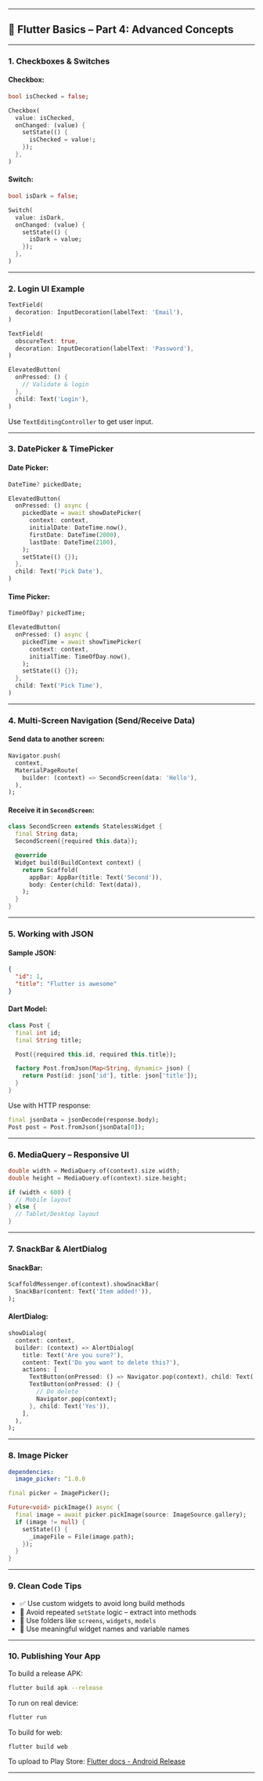 
---

## 📘 Flutter Basics – Part 4: Advanced Concepts

---

### 1. **Checkboxes & Switches**

#### Checkbox:

```dart
bool isChecked = false;

Checkbox(
  value: isChecked,
  onChanged: (value) {
    setState(() {
      isChecked = value!;
    });
  },
)
```

#### Switch:

```dart
bool isDark = false;

Switch(
  value: isDark,
  onChanged: (value) {
    setState(() {
      isDark = value;
    });
  },
)
```

---

### 2. **Login UI Example**

```dart
TextField(
  decoration: InputDecoration(labelText: 'Email'),
)

TextField(
  obscureText: true,
  decoration: InputDecoration(labelText: 'Password'),
)

ElevatedButton(
  onPressed: () {
    // Validate & login
  },
  child: Text('Login'),
)
```

Use `TextEditingController` to get user input.

---

### 3. **DatePicker & TimePicker**

#### Date Picker:

```dart
DateTime? pickedDate;

ElevatedButton(
  onPressed: () async {
    pickedDate = await showDatePicker(
      context: context,
      initialDate: DateTime.now(),
      firstDate: DateTime(2000),
      lastDate: DateTime(2100),
    );
    setState(() {});
  },
  child: Text('Pick Date'),
)
```

#### Time Picker:

```dart
TimeOfDay? pickedTime;

ElevatedButton(
  onPressed: () async {
    pickedTime = await showTimePicker(
      context: context,
      initialTime: TimeOfDay.now(),
    );
    setState(() {});
  },
  child: Text('Pick Time'),
)
```

---

### 4. **Multi-Screen Navigation (Send/Receive Data)**

#### Send data to another screen:

```dart
Navigator.push(
  context,
  MaterialPageRoute(
    builder: (context) => SecondScreen(data: 'Hello'),
  ),
);
```

#### Receive it in `SecondScreen`:

```dart
class SecondScreen extends StatelessWidget {
  final String data;
  SecondScreen({required this.data});

  @override
  Widget build(BuildContext context) {
    return Scaffold(
      appBar: AppBar(title: Text('Second')),
      body: Center(child: Text(data)),
    );
  }
}
```

---

### 5. **Working with JSON**

#### Sample JSON:
```json
{
  "id": 1,
  "title": "Flutter is awesome"
}
```

#### Dart Model:
```dart
class Post {
  final int id;
  final String title;

  Post({required this.id, required this.title});

  factory Post.fromJson(Map<String, dynamic> json) {
    return Post(id: json['id'], title: json['title']);
  }
}
```

Use with HTTP response:

```dart
final jsonData = jsonDecode(response.body);
Post post = Post.fromJson(jsonData[0]);
```

---

### 6. **MediaQuery – Responsive UI**

```dart
double width = MediaQuery.of(context).size.width;
double height = MediaQuery.of(context).size.height;

if (width < 600) {
  // Mobile layout
} else {
  // Tablet/Desktop layout
}
```

---

### 7. **SnackBar & AlertDialog**

#### SnackBar:
```dart
ScaffoldMessenger.of(context).showSnackBar(
  SnackBar(content: Text('Item added!')),
);
```

#### AlertDialog:
```dart
showDialog(
  context: context,
  builder: (context) => AlertDialog(
    title: Text('Are you sure?'),
    content: Text('Do you want to delete this?'),
    actions: [
      TextButton(onPressed: () => Navigator.pop(context), child: Text('Cancel')),
      TextButton(onPressed: () {
        // Do delete
        Navigator.pop(context);
      }, child: Text('Yes')),
    ],
  ),
);
```

---

### 8. **Image Picker**

```yaml
dependencies:
  image_picker: ^1.0.0
```

```dart
final picker = ImagePicker();

Future<void> pickImage() async {
  final image = await picker.pickImage(source: ImageSource.gallery);
  if (image != null) {
    setState(() {
      _imageFile = File(image.path);
    });
  }
}
```

---

### 9. **Clean Code Tips**

- ✅ Use custom widgets to avoid long build methods
- 🔄 Avoid repeated `setState` logic – extract into methods
- 📁 Use folders like `screens`, `widgets`, `models`
- 💬 Use meaningful widget names and variable names

---

### 10. **Publishing Your App**

To build a release APK:
```bash
flutter build apk --release
```

To run on real device:
```bash
flutter run
```

To build for web:
```bash
flutter build web
```

To upload to Play Store: [Flutter docs - Android Release](https://docs.flutter.dev/deployment/android)

---

